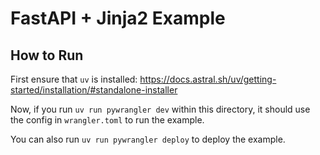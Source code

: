 # FastAPI + Jinja2 Example

## How to Run

First ensure that `uv` is installed:
https://docs.astral.sh/uv/getting-started/installation/#standalone-installer

Now, if you run `uv run pywrangler dev` within this directory, it should use the config
in `wrangler.toml` to run the example.

You can also run `uv run pywrangler deploy` to deploy the example.
